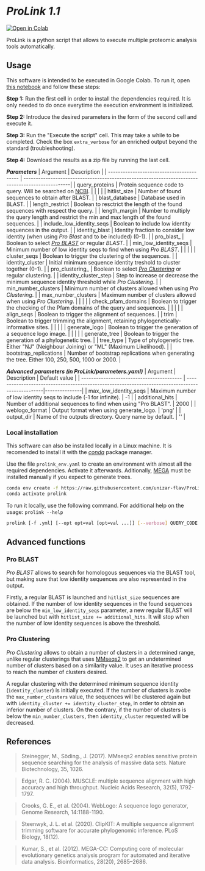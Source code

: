 # ***ProLink 1.1***

[![Open in Colab](https://colab.research.google.com/assets/colab-badge.svg)](https://colab.research.google.com/drive/1yrUzaO1f4rLwRxDrFArv_rugQp5jtPE-#scrollTo=3NB4KSVI_MHB)


ProLink is a python script that allows to execute multiple proteomic analysis tools automatically.


## Usage
This software is intended to be executed in Google Colab. To run it, open [this notebook](https://colab.research.google.com/github/unizar-flav/ProLink/blob/master/ProLink.ipynb) and follow these steps:

**Step 1:** Run the first cell in order to install the dependencies required. It is only needed to do once everytime the execution environment is initialized.

**Step 2:** Introduce the desired parameters in the form of the second cell and execute it.

**Step 3:** Run the "Execute the script" cell. This may take a while to be completed. Check the box `extra_verbose` for an enriched output beyond the standard (troubleshooting).

**Step 4:** Download the results as a zip file by running the last cell.

***Parameters***
| Argument                                  | Description                                                                                      |
| ----------------------------------------- | -------------------------------------------------------------------------------------------------|
| query_proteins                            | Protein sequence code to query. Will be searched on [NCBI](https://www.ncbi.nlm.nih.gov/Entrez). |
| | |
| hitlist_size                              | Number of found sequences to obtain after BLAST.                                                 |
| blast_database                            | Database used in BLAST.                                                                          |
| length_restrict                           | Boolean to resctrict the length of the found sequences with respect the query.                   |
| length_margin                             | Number to multiply the query length and restrict the min and max length of the found sequences.  |
| include_low_identity_seqs                 | Boolean to include low identity sequences in the output.                                         |
| identity_blast                            | Identity fraction to consider low identity (when using *Pro Blast* and to be included) (0-1).    |
| pro_blast_                                | Boolean to select [*Pro BLAST*](#pro-blast) or regular *BLAST*.                                  |
| min_low_identity_seqs                     | Minimum number of low identity seqs to find when using *Pro BLAST*.                              |
| | |
| cluster_seqs                              | Boolean to trigger the clustering of the sequences.                                              |
| identity_cluster                          | Initial minimum sequence identity treshold to cluster together (0-1).                            |
| pro_clustering_                           | Boolean to select [*Pro Clustering*](#pro-clustering) or regular clustering.                     |
| identity_cluster_step                     | Step to increase or decrease the minimum sequence identity threshold while *Pro Clustering*.     |
| min_number_clusters                       | Minimum number of clusters allowed when using *Pro Clustering*.                                  |
| max_number_clusters                       | Maximum number of clusters allowed when using *Pro Clustering*.                                  |
| | |
| check_pfam_domains                        | Boolean to trigger the checking of the Pfam domains of the query and sequences.                  |
| | |
| align_seqs                                | Boolean to trigger the alignment of sequences.                                                   |
| trim                                      | Boolean to trigger trimming the alignment, retaining phylogenetically-informative sites.         |
| | |
| generate_logo                             | Boolean to trigger the generation of a sequence logo image.                                      |
| | |
| generate_tree                             | Boolean to trigger the generation of a phylogenetic tree.                                        |
| tree_type                                 | Type of phylogenetic tree. Either "NJ" (Neighbour Joining) or "ML" (Maximum Likelihood).         |
| bootstrap_replications                    | Number of bootstrap replications when generating the tree. Either 100, 250, 500, 1000 or 2000.   |

***Advanced parameters (in ProLink/parameters.yaml)***
| Argument                                  | Description                                                                                      | Default value |
| ----------------------------------------- | -------------------------------------------------------------------------------------------------|---------------|
| max_low_identity_seqs                     | Maximum number of low identity seqs to include (-1 for infinite).                                |            -1 |
| additional_hits                           | Number of additional sequences to find when using "Pro BLAST".                                   |          2000 |
| weblogo_format                            | Output format when using generate_logo.                                                          |         'png' |
| output_dir                                | Name of the outputs directory. Query name by default.                                            |            '' |


### Local installation
This software can also be installed locally in a Linux machine. It is recomended to install it with the [*conda*](https://github.com/conda-forge/miniforge) package manager.

Use the file `prolink_env.yaml` to create an environment with almost all the required dependencies. Activate it afterwards. Aditionally, [MEGA](https://www.megasoftware.net) must be installed manually if you expect to generate trees.

```bash
conda env create -f https://raw.githubusercontent.com/unizar-flav/ProLink/main/prolink_env.yaml
conda activate prolink
```

To run it locally, use the following command. For additional help on the usage: ```prolink --help```

```bash
prolink [-f .yml] [--opt opt=val [opt=val ...]] [--verbose] QUERY_CODE
```


## Advanced functions

### Pro BLAST

*Pro BLAST* allows to search for homologous sequences via the BLAST tool, but making sure that low identity sequences are also represented in the output.

Firstly, a regular BLAST is launched and `hitlist_size` sequences are obtained. If the number of low identity sequences in the found sequences are below the `min_low_identity_seqs` parameter, a new regular BLAST will be launched but with `hitlist_size += additional_hits`. It will stop when the number of low identity sequences is above the threshold.

### Pro Clustering

*Pro Clustering* allows to obtain a number of clusters in a determined range, unlike regular clusterings that uses [MMseqs2](https://github.com/soedinglab/MMseqs2) to get an undetermined number of clusters based on a similarity value. It uses an iterative process to reach the number of clusters desired.

A regular clustering with the determined minimum sequence identity (`identity_cluster`) is initially executed. If the number of clusters is avobe the `max_number_clusters` value, the sequences will be clustered again but with `identity_cluster += identity_cluster_step`, in order to obtain an inferior number of clusters. On the contrary, if the number of clusters is below the `min_number_clusters`, then `identity_cluster` requested will be decreased.


## References

  > Steinegger, M., Söding., J. (2017). MMseqs2 enables sensitive protein sequence searching for the analysis of massive data sets. Nature Biotechnology, 35, 1026.

  > Edgar, R. C. (2004). MUSCLE: multiple sequence alignment with high accuracy and high throughput. Nucleic Acids Research, 32(5), 1792-1797.

  > Crooks, G. E., et al. (2004). WebLogo: A sequence logo generator, Genome Research, 14:1188-1190.

  > Steenwyk, J. L. et al. (2020). ClipKIT: A multiple sequence alignment trimming software for accurate phylogenomic inference. PLoS Biology, 18(12).

  > Kumar, S., et al. (2012). MEGA-CC: Computing core of molecular evolutionary genetics analysis program for automated and iterative data analysis. Bioinformatics, 28(20), 2685–2686.

